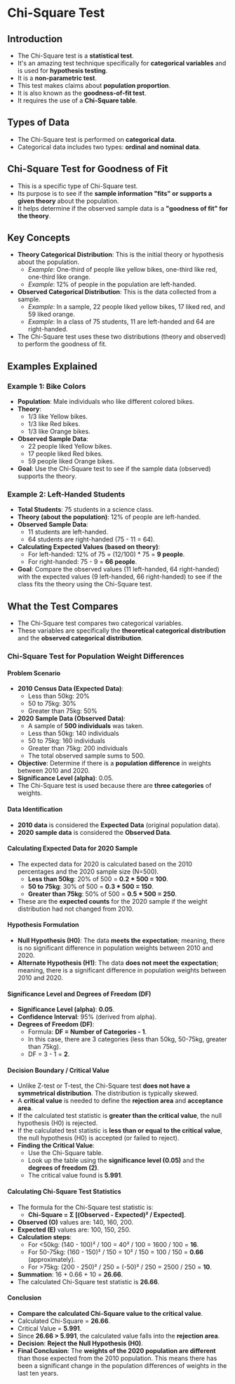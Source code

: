# Chi-Square Test

## Introduction
*   The Chi-Square test is a **statistical test**.
*   It's an amazing test technique specifically for **categorical variables** and is used for **hypothesis testing**.
*   It is a **non-parametric test**.
*   This test makes claims about **population proportion**.
*   It is also known as the **goodness-of-fit test**.
*   It requires the use of a **Chi-Square table**.

## Types of Data
*   The Chi-Square test is performed on **categorical data**.
*   Categorical data includes two types: **ordinal and nominal data**.

## Chi-Square Test for Goodness of Fit
*   This is a specific type of Chi-Square test.
*   Its purpose is to see if the **sample information "fits" or supports a given theory** about the population.
*   It helps determine if the observed sample data is a **"goodness of fit" for the theory**.

## Key Concepts
*   **Theory Categorical Distribution**: This is the initial theory or hypothesis about the population.
    *   *Example*: One-third of people like yellow bikes, one-third like red, one-third like orange.
    *   *Example*: 12% of people in the population are left-handed.
*   **Observed Categorical Distribution**: This is the data collected from a sample.
    *   *Example*: In a sample, 22 people liked yellow bikes, 17 liked red, and 59 liked orange.
    *   *Example*: In a class of 75 students, 11 are left-handed and 64 are right-handed.
*   The Chi-Square test uses these two distributions (theory and observed) to perform the goodness of fit.

## Examples Explained

### Example 1: Bike Colors
*   **Population**: Male individuals who like different colored bikes.
*   **Theory**:
    *   1/3 like Yellow bikes.
    *   1/3 like Red bikes.
    *   1/3 like Orange bikes.
*   **Observed Sample Data**:
    *   22 people liked Yellow bikes.
    *   17 people liked Red bikes.
    *   59 people liked Orange bikes.
*   **Goal**: Use the Chi-Square test to see if the sample data (observed) supports the theory.

### Example 2: Left-Handed Students
*   **Total Students**: 75 students in a science class.
*   **Theory (about the population)**: 12% of people are left-handed.
*   **Observed Sample Data**:
    *   11 students are left-handed.
    *   64 students are right-handed (75 - 11 = 64).
*   **Calculating Expected Values (based on theory)**:
    *   For left-handed: 12% of 75 = (12/100) * 75 = **9 people**.
    *   For right-handed: 75 - 9 = **66 people**.
*   **Goal**: Compare the observed values (11 left-handed, 64 right-handed) with the expected values (9 left-handed, 66 right-handed) to see if the class fits the theory using the Chi-Square test.

## What the Test Compares
*   The Chi-Square test compares two categorical variables.
*   These variables are specifically the **theoretical categorical distribution** and the **observed categorical distribution**.

### **Chi-Square Test for Population Weight Differences**

#### **Problem Scenario**
*   **2010 Census Data (Expected Data)**:
    *   Less than 50kg: 20%
    *   50 to 75kg: 30%
    *   Greater than 75kg: 50%
*   **2020 Sample Data (Observed Data)**:
    *   A sample of **500 individuals** was taken.
    *   Less than 50kg: 140 individuals
    *   50 to 75kg: 160 individuals
    *   Greater than 75kg: 200 individuals
    *   The total observed sample sums to 500.
*   **Objective**: Determine if there is a **population difference** in weights between 2010 and 2020.
*   **Significance Level (alpha)**: 0.05.
*   The Chi-Square test is used because there are **three categories** of weights.

#### **Data Identification**
*   **2010 data** is considered the **Expected Data** (original population data).
*   **2020 sample data** is considered the **Observed Data**.

#### **Calculating Expected Data for 2020 Sample**
*   The expected data for 2020 is calculated based on the 2010 percentages and the 2020 sample size (N=500).
    *   **Less than 50kg**: 20% of 500 = **0.2 * 500 = 100**.
    *   **50 to 75kg**: 30% of 500 = **0.3 * 500 = 150**.
    *   **Greater than 75kg**: 50% of 500 = **0.5 * 500 = 250**.
*   These are the **expected counts** for the 2020 sample if the weight distribution had not changed from 2010.

#### **Hypothesis Formulation**
*   **Null Hypothesis (H0)**: The data **meets the expectation**; meaning, there is no significant difference in population weights between 2010 and 2020.
*   **Alternate Hypothesis (H1)**: The data **does not meet the expectation**; meaning, there is a significant difference in population weights between 2010 and 2020.

#### **Significance Level and Degrees of Freedom (DF)**
*   **Significance Level (alpha)**: **0.05**.
*   **Confidence Interval**: 95% (derived from alpha).
*   **Degrees of Freedom (DF)**:
    *   Formula: **DF = Number of Categories - 1**.
    *   In this case, there are 3 categories (less than 50kg, 50-75kg, greater than 75kg).
    *   DF = 3 - 1 = **2**.

#### **Decision Boundary / Critical Value**
*   Unlike Z-test or T-test, the Chi-Square test **does not have a symmetrical distribution**. The distribution is typically skewed.
*   A **critical value** is needed to define the **rejection area** and **acceptance area**.
*   If the calculated test statistic is **greater than the critical value**, the null hypothesis (H0) is rejected.
*   If the calculated test statistic is **less than or equal to the critical value**, the null hypothesis (H0) is accepted (or failed to reject).
*   **Finding the Critical Value**:
    *   Use the Chi-Square table.
    *   Look up the table using the **significance level (0.05)** and the **degrees of freedom (2)**.
    *   The critical value found is **5.991**.

#### **Calculating Chi-Square Test Statistics**
*   The formula for the Chi-Square test statistic is:
    *   **Chi-Square = Σ [(Observed - Expected)² / Expected]**.
*   **Observed (O)** values are: 140, 160, 200.
*   **Expected (E)** values are: 100, 150, 250.
*   **Calculation steps**:
    *   For <50kg: (140 - 100)² / 100 = 40² / 100 = 1600 / 100 = **16**.
    *   For 50-75kg: (160 - 150)² / 150 = 10² / 150 = 100 / 150 = **0.66** (approximately).
    *   For >75kg: (200 - 250)² / 250 = (-50)² / 250 = 2500 / 250 = **10**.
*   **Summation**: 16 + 0.66 + 10 = **26.66**.
*   The calculated Chi-Square test statistic is **26.66**.

#### **Conclusion**
*   **Compare the calculated Chi-Square value to the critical value**.
*   Calculated Chi-Square = **26.66**.
*   Critical Value = **5.991**.
*   Since **26.66 > 5.991**, the calculated value falls into the **rejection area**.
*   **Decision**: **Reject the Null Hypothesis (H0)**.
*   **Final Conclusion**: The **weights of the 2020 population are different** than those expected from the 2010 population. This means there has been a significant change in the population differences of weights in the last ten years.